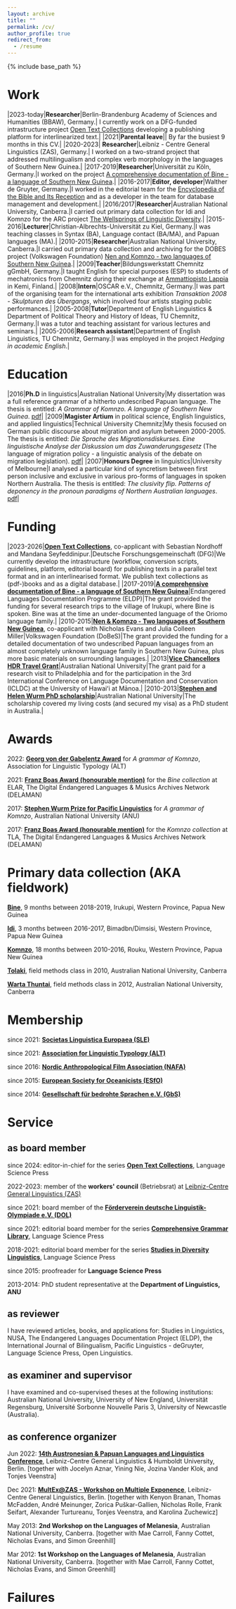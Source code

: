 ```yaml
---
layout: archive
title: ""
permalink: /cv/
author_profile: true
redirect_from:
  - /resume
---
```


{% include base_path %}

Work
======

|2023-today|**Researcher**|Berlin-Brandenburg Academy of Sciences and Humanities (BBAW), Germany.| I currently work on a DFG-funded intrastructure project [Open Text Collections](opentextcollections.github.io) developing a publishing platform for interlinearized text.|
|2021|**Parental leave**|| By far the busiest 9 months in this CV.|
|2020-2023| **Researcher**|Leibniz - Centre General Linguistics (ZAS), Germany.| I worked on a two-strand project that addressed multilingualism and complex verb morphology in the languages of Southern New Guinea.|
|2017-2019|**Researcher**|Universität zu Köln, Germany.|I worked on the project [A comprehensive documentation of Bine - a language of Southern New Guinea](https://www.elararchive.org/dk0471).|
|2016-2017|**Editor, developer**|Walther de Gruyter, Germany.|I worked in the editorial team for the [Encyclopedia of the Bible and Its Reception](https://www.degruyter.com/database/ebr/html) and as a developer in the team for database management and development.|
|2016/2017|**Researcher**|Australian National University, Canberra.|I carried out primary data collection for Idi and Komnzo for the ARC project [The Wellsprings of Linguistic Diversity](https://researchportalplus.anu.edu.au/en/projects/the-wellsprings-of-linguistics-diversity).|
|2015-2016|**Lecturer**|Christian-Albrechts-Universität zu Kiel, Germany.|I was teaching classes in Syntax (BA), Language contact (BA/MA), and Papuan languages (MA).|
|2010-2015|**Researcher**|Australian National University, Canberra.|I carried out primary data collection and archiving for the DOBES project (Volkswagen Foundation) [Nen and Komnzo - two languages of Southern New Guinea](https://dobes.mpi.nl/projects/morehead/).|
|2009|**Teacher**|Bildungswerkstatt Chemnitz gGmbH, Germany.|I taught English for special purposes (ESP) to students of mechatronics from Chemnitz during their exchange at [Ammattiopisto Lappia](https://www.lappia.fi/) in Kemi, Finland.|
|2008|**Intern**|OSCAR e.V., Chemnitz, Germany.|I was part of the organising team for the international arts exhibition *Transaktion 2008 - Skulpturen des Übergangs*, which involved four artists staging public performances.|
|2005-2008|**Tutor**|Department of English Linguistics & Department of Political Theory and History of Ideas, TU Chemnitz, Germany.|I was a tutor and teaching assistant for various lectures and seminars.|
|2005-2006|**Research assistant**|Department of English Linguistics, TU Chemnitz, Germany.|I was employed in the project *Hedging in academic English*.|

Education
======

|2016|**Ph.D** in linguistics|Australian National University|My dissertation was a full reference grammar of a hitherto undescribed Papuan language. The thesis is entitled: *A Grammar of Komnzo. A language of Southern New Guinea*. [pdf](https://doi.org/10.25911/5d778a5c79763)|
|2009|**Magister Artium** in political science, English linguistics, and applied linguistics|Technical University Chemnitz|My thesis focused on German public discourse about migration and asylum between 2000-2005. The thesis is entitled: *Die Sprache des Migrationsdiskurses. Eine linguistische Analyse der Diskussion um das Zuwanderungsgesetz* (The language of migration policy - a linguistic analysis of the debate on migration legislation). [pdf](/files/döhler2009.pdf)|
|2007|**Honours Degree** in linguistics|University of Melbourne|I analysed a particular kind of syncretism between first person inclusive and exclusive in various pro-forms of languages in spoken Northern Australia. The thesis is entitled: *The clusivity flip. Patterns of deponency in the pronoun paradigms of Northern Australian languages*. [pdf](/files/döhler2006.pdf)|
	
Funding
====

|2023-2026|**[Open Text Collections](https://www.bbaw.de/forschung/open-text-collections)**, co-applicant with Sebastian Nordhoff and Mandana Seyfeddinipur.|Deutsche Forschungsgemeinschaft (DFG)|We currently develop the intrastructure (workflow, conversion scripts, guidelines, platform, editorial board) for publishing texts in a parallel text format and in an interlinearised format. We publish text collections as (pdf-)books and as a digital database.|
|2017-2019|**[A comprehensive documentation of Bine - a language of Southern New Guinea](https://www.elararchive.org/dk0471)**|Endangered Languages Documentation Programme (ELDP)|The grant provided the funding for several research trips to the village of Irukupi, where Bine is spoken. Bine was at the time an under-documented language of the Oriomo language family.|
|2010-2015|**[Nen & Komnzo - Two languages of Southern New Guinea](https://portal.volkswagenstiftung.de/search/projectPDF.do?projectId=8476)**, co-applicant with Nicholas Evans and Julia Colleen Miller|Volkswagen Foundation (DoBeS)|The grant provided the funding for a detailed documentation of two undescribed Papuan languages from an almost completely unknown language family in Southern New Guinea, plus more basic materials on surrounding languages.|
|2013|**[Vice Chancellors HDR Travel Grant](https://study.anu.edu.au/scholarships/find-scholarship/vice-chancellors-hdr-travel-grants)**|Australian National University|The grant paid for a research visit to Philadelphia and for the participation in the 3rd International Conference on Language Documentation and Conservation (ICLDC) at the University of Hawaiʻi at Mānoa.|
|2010-2013|**[Stephen and Helen Wurm PhD scholarship](https://study.anu.edu.au/scholarships/find-scholarship/stephen-helen-wurm-phd-scholarship-asia-pacific-linguistics)**|Australian National University|The scholarship covered my living costs (and secured my visa) as a PhD student in Australia.|

Awards
====

2022: **[Georg von der Gabelentz Award](https://linguistic-typology.org/georg-von-der-gabelentz-award)** for *A grammar of Komnzo*, Association for Linguistic Typology (ALT)

2021: **[Franz Boas Award (honourable mention)](https://www.delaman.org/news/sonja-riesberg-receives-first-delaman-franz-boas-award/)** for the *Bine collection* at ELAR, The Digital Endangered Languages & Musics Archives Network (DELAMAN)

2017: **[Stephen Wurm Prize for Pacific Linguistics](https://www.anu.edu.au/students/program-administration/prizes/stephen-wurm-graduate-prize-for-pacific-linguistic-studies)** for *A grammar of Komnzo*, Australian National University (ANU)

2017: **[Franz Boas Award (honourable mention)](https://www.delaman.org/news/2021-delaman-award-goes-to-karolina-grzech/)** for the *Komnzo collection* at TLA, The Digital Endangered Languages & Musics Archives Network (DELAMAN)

Primary data collection (AKA fieldwork)
====

[**Bine**](https://glottolog.org/resource/languoid/id/bine1240), 9 months between 2018-2019, Irukupi, Western Province, Papua New Guinea

[**Idi**](https://glottolog.org/resource/languoid/id/idii1243), 3 months between 2016-2017, Bimadbn/Dimsisi, Western Province, Papua New Guinea

[**Komnzo**](https://glottolog.org/resource/languoid/id/wara1294), 18 months between 2010-2016, Rouku, Western Province, Papua New Guinea

[**Tolaki**](https://glottolog.org/resource/languoid/id/tola1247), field methods class in 2010, Australian National University, Canberra

[**Warta Thuntai**](https://glottolog.org/resource/languoid/id/gunt1241), field methods class in 2012, Australian National University, Canberra

Membership
====

since 2021: [**Societas Linguistica Europaea (SLE)**](https://societaslinguistica.eu/)

since 2021: [**Association for Linguistic Typology (ALT)**](https://linguistic-typology.org/)

since 2016: [**Nordic Anthropological Film Association (NAFA)**](https://nafafilm.org/?q=news)

since 2015: [**European Society for Oceanicists (ESfO)**](http://esfo-org.eu/)

since 2014: [**Gesellschaft für bedrohte Sprachen e.V. (GbS)**](https://gbs.uni-koeln.de/)

Service
====

as board member
----

since 2024: editor-in-chief for the series [**Open Text Collections**](https://langsci-press.org/catalog/series/otc), Language Science Press

2022-2023: member of the **workers' council** (Betriebsrat) at [Leibniz-Centre General Linguistics (ZAS)](https://www.leibniz-zas.de/en/)

since 2021: board member of the [**Förderverein deutsche Linguistik-Olympiade e.V. (DOL)**](https://linguistikolympiade.de/)

since 2021: editorial board member for the series [**Comprehensive Grammar Library**](https://langsci-press.org/catalog/series/cogl), Language Science Press

2018-2021: editorial board member for the series [**Studies in Diversity Linguistics**](https://langsci-press.org/catalog/series/sidl), Language Science Press

since 2015: proofreader for **Language Science Press**

2013-2014: PhD student representative at the **Department of Linguistics, ANU** 

as reviewer
----

I have reviewed articles, books, and applications for: Studies in Linguistics, NUSA, The Endangered Languages Documentation Project (ELDP), the International Journal of Bilingualism, Pacific Linguistics - deGruyter, Language Science Press, Open Linguistics.

as examiner and supervisor
----

I have examined and co-supervised theses at the following institutions: Australian National University, University of New England, Universität Regensburg, Université Sorbonne Nouvelle Paris 3, University of Newcastle (Australia).

as conference organizer
----

Jun 2022: **[14th Austronesian & Papuan Languages and Linguistics Conference](https://sites.google.com/view/apll14-conference/)**, Leibniz-Centre General Linguistics & Humboldt University, Berlin. [together with Jocelyn Aznar, Yining Nie, Jozina Vander Klok, and Tonjes Veenstra]

Dec 2021: **[MultEx@ZAS - Workshop on Multiple Exponence](https://sites.google.com/view/multexzas/home)**, Leibniz-Centre General Linguistics, Berlin. [together with Kenyon Branan, Thomas McFadden, André Meinunger, Zorica Puškar-Gallien, Nicholas Rolle, Frank Seifart, Alexander Turtureanu, Tonjes Veenstra, and Karolina Zuchewicz]

May 2013: **2nd Workshop on the Languages of Melanesia**, Australian National University, Canberra. [together with Mae Carroll, Fanny Cottet, Nicholas Evans, and Simon Greenhill]

Mar 2012: **1st Workshop on the Languages of Melanesia**, Australian National University, Canberra. [together with Mae Carroll, Fanny Cottet, Nicholas Evans, and Simon Greenhill]

Failures
====

